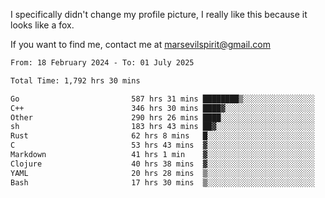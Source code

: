 I specifically didn't change my profile picture, I really like this because it looks like a fox.

If you want to find me, contact me at marsevilspirit@gmail.com

<!--START_SECTION:waka-->

```txt
From: 18 February 2024 - To: 01 July 2025

Total Time: 1,792 hrs 30 mins

Go                         587 hrs 31 mins ████████▒░░░░░░░░░░░░░░░░   32.78 %
C++                        346 hrs 30 mins ████▓░░░░░░░░░░░░░░░░░░░░   19.33 %
Other                      290 hrs 26 mins ████░░░░░░░░░░░░░░░░░░░░░   16.20 %
sh                         183 hrs 43 mins ██▓░░░░░░░░░░░░░░░░░░░░░░   10.25 %
Rust                       62 hrs 8 mins   █░░░░░░░░░░░░░░░░░░░░░░░░   03.47 %
C                          53 hrs 43 mins  ▓░░░░░░░░░░░░░░░░░░░░░░░░   03.00 %
Markdown                   41 hrs 1 min    ▓░░░░░░░░░░░░░░░░░░░░░░░░   02.29 %
Clojure                    40 hrs 38 mins  ▓░░░░░░░░░░░░░░░░░░░░░░░░   02.27 %
YAML                       20 hrs 28 mins  ▒░░░░░░░░░░░░░░░░░░░░░░░░   01.14 %
Bash                       17 hrs 30 mins  ▒░░░░░░░░░░░░░░░░░░░░░░░░   00.98 %
```

<!--END_SECTION:waka-->
